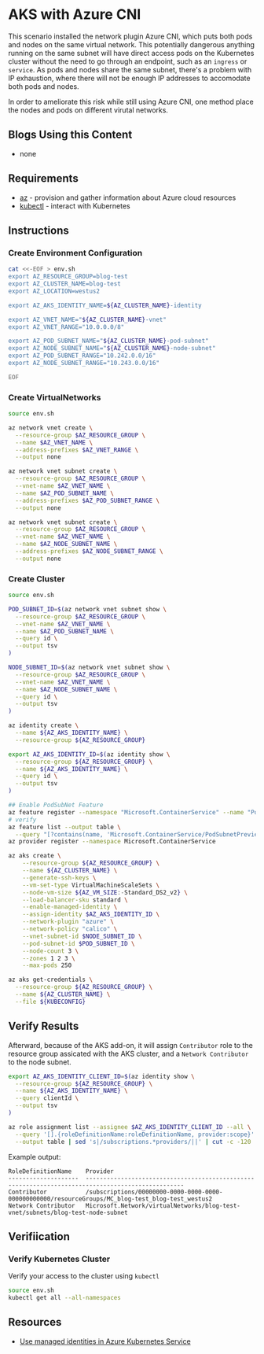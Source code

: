 # AKS with Azure CNI

This scenario installed the network plugin Azure CNI, which puts both pods and nodes on the same virtual network.  This potentially dangerous anything running on the same subnet will have direct access pods on the Kubernetes cluster without the need to go through an endpoint, such as an `ingress` or `service`.  As pods and nodes share the same subnet, there's a problem with IP exhaustion, where there will not be enough IP addresses to accomodate both pods and nodes.

In order to ameliorate this risk while still using Azure CNI, one method place the nodes and pods on different virutal networks.

## Blogs Using this Content

*  none

## Requirements

  * [az](https://docs.microsoft.com/cli/azure/install-azure-cli) - provision and gather information about Azure cloud resources
  * [kubectl](https://kubernetes.io/docs/tasks/tools/) - interact with Kubernetes

## Instructions

### Create Environment Configuration

```bash
cat <<-EOF > env.sh
export AZ_RESOURCE_GROUP=blog-test
export AZ_CLUSTER_NAME=blog-test
export AZ_LOCATION=westus2

export AZ_AKS_IDENTITY_NAME=${AZ_CLUSTER_NAME}-identity

export AZ_VNET_NAME="${AZ_CLUSTER_NAME}-vnet"
export AZ_VNET_RANGE="10.0.0.0/8"

export AZ_POD_SUBNET_NAME="${AZ_CLUSTER_NAME}-pod-subnet"
export AZ_NODE_SUBNET_NAME="${AZ_CLUSTER_NAME}-node-subnet"
export AZ_POD_SUBNET_RANGE="10.242.0.0/16"
export AZ_NODE_SUBNET_RANGE="10.243.0.0/16"

EOF
```

### Create VirtualNetworks

```bash
source env.sh

az network vnet create \
  --resource-group $AZ_RESOURCE_GROUP \
  --name $AZ_VNET_NAME \
  --address-prefixes $AZ_VNET_RANGE \
  --output none

az network vnet subnet create \
  --resource-group $AZ_RESOURCE_GROUP \
  --vnet-name $AZ_VNET_NAME \
  --name $AZ_POD_SUBNET_NAME \
  --address-prefixes $AZ_POD_SUBNET_RANGE \
  --output none

az network vnet subnet create \
  --resource-group $AZ_RESOURCE_GROUP \
  --vnet-name $AZ_VNET_NAME \
  --name $AZ_NODE_SUBNET_NAME \
  --address-prefixes $AZ_NODE_SUBNET_RANGE \
  --output none
```

### Create Cluster

```bash
source env.sh

POD_SUBNET_ID=$(az network vnet subnet show \
  --resource-group $AZ_RESOURCE_GROUP \
  --vnet-name $AZ_VNET_NAME \
  --name $AZ_POD_SUBNET_NAME \
  --query id \
  --output tsv
)

NODE_SUBNET_ID=$(az network vnet subnet show \
  --resource-group $AZ_RESOURCE_GROUP \
  --vnet-name $AZ_VNET_NAME \
  --name $AZ_NODE_SUBNET_NAME \
  --query id \
  --output tsv
)

az identity create \
  --name ${AZ_AKS_IDENTITY_NAME} \
  --resource-group ${AZ_RESOURCE_GROUP}

export AZ_AKS_IDENTITY_ID=$(az identity show \
  --resource-group ${AZ_RESOURCE_GROUP} \
  --name ${AZ_AKS_IDENTITY_NAME} \
  --query id \
  --output tsv
)

## Enable PodSubNet Feature
az feature register --namespace "Microsoft.ContainerService" --name "PodSubnetPreview"
# verify
az feature list --output table \
  --query "[?contains(name, 'Microsoft.ContainerService/PodSubnetPreview')].{Name:name,State:properties.state}"
az provider register --namespace Microsoft.ContainerService

az aks create \
    --resource-group ${AZ_RESOURCE_GROUP} \
    --name ${AZ_CLUSTER_NAME} \
    --generate-ssh-keys \
    --vm-set-type VirtualMachineScaleSets \
    --node-vm-size ${AZ_VM_SIZE:-Standard_DS2_v2} \
    --load-balancer-sku standard \
    --enable-managed-identity \
    --assign-identity $AZ_AKS_IDENTITY_ID \
    --network-plugin "azure" \
    --network-policy "calico" \
    --vnet-subnet-id $NODE_SUBNET_ID \
    --pod-subnet-id $POD_SUBNET_ID \
    --node-count 3 \
    --zones 1 2 3 \
    --max-pods 250

az aks get-credentials \
  --resource-group ${AZ_RESOURCE_GROUP} \
  --name ${AZ_CLUSTER_NAME} \
  --file ${KUBECONFIG}
```

## Verify Results

Afterward, because of the AKS add-on, it will assign `Contributor` role to the resource group assicated with the AKS cluster, and a `Network Contributor` to the node subnet.


```bash
export AZ_AKS_IDENTITY_CLIENT_ID=$(az identity show \
  --resource-group ${AZ_RESOURCE_GROUP} \
  --name ${AZ_AKS_IDENTITY_NAME} \
  --query clientId \
  --output tsv
)

az role assignment list --assignee $AZ_AKS_IDENTITY_CLIENT_ID --all \
  --query '[].{roleDefinitionName:roleDefinitionName, provider:scope}' \
  --output table | sed 's|/subscriptions.*providers/||' | cut -c -120
```

Example output:

```
RoleDefinitionName    Provider
--------------------  --------------------------------------------------------------------------------------------------
Contributor           /subscriptions/00000000-0000-0000-0000-000000000000/resourceGroups/MC_blog-test_blog-test_westus2
Network Contributor   Microsoft.Network/virtualNetworks/blog-test-vnet/subnets/blog-test-node-subnet
```

## Verifiication

### Verify Kubernetes Cluster

Verify your access to the cluster using `kubectl`

```bash
source env.sh
kubectl get all --all-namespaces
```

## Resources

* [Use managed identities in Azure Kubernetes Service](https://docs.microsoft.com/en-us/azure/aks/use-managed-identity)
